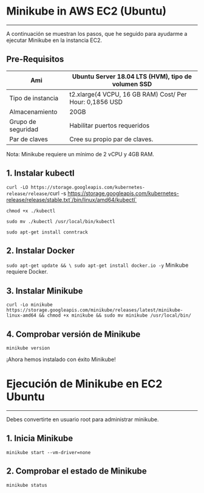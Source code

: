 # Minikube in AWS EC2 (Ubuntu)
------------
A continuación se muestran los pasos, que he seguido para ayudarme a ejecutar Minikube en la instancia EC2.

## Pre-Requisitos

| Ami  |  Ubuntu Server 18.04 LTS (HVM), tipo de volumen SSD |
| ------------ | ------------ |
|  Tipo de instancia | t2.xlarge(4 VCPU, 16 GB RAM) Cost/ Per Hour: 0,1856 USD   |
|  Almacenamiento | 20GB  |
|Grupo de seguridad | Habilitar puertos requeridos |
| Par de claves | Cree su propio par de claves. |

Nota: Minikube requiere un mínimo de 2 vCPU y 4GB RAM. 


## 1. Instalar kubectl

`curl -LO https://storage.googleapis.com/kubernetes-release/release/`curl -s https://storage.googleapis.com/kubernetes-release/release/stable.txt`/bin/linux/amd64/kubectl`

`chmod +x ./kubectl`

`sudo mv ./kubectl /usr/local/bin/kubectl`

`sudo apt-get install conntrack`

## 2. Instalar Docker

`sudo apt-get update && \
    sudo apt-get install docker.io -y`
	 Minikube requiere Docker.

## 3. Instalar Minikube

`curl -Lo minikube https://storage.googleapis.com/minikube/releases/latest/minikube-linux-amd64 && chmod +x minikube && sudo mv minikube /usr/local/bin/`

## 4. Comprobar versión de Minikube

`minikube version`

¡Ahora hemos instalado con éxito Minikube!

# Ejecución de Minikube en EC2 Ubuntu

------------

Debes convertirte en usuario root para administrar minikube.

## 1. Inicia Minikube

`minikube start --vm-driver=none`

## 2. Comprobar el estado de Minikube

`minikube status`

